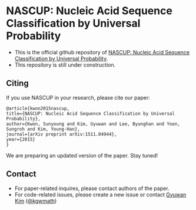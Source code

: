 # NASCUP: Nucleic Acid Sequence Classification by Universal Probability

- This is the official github repository of  [NASCUP: Nucleic Acid Sequence Classification by Universal  Probability][paper].
- This repository is still under construction.

## Citing
If you use NASCUP in your research, please cite our paper:
```
@article{kwon2015nascup,
title={NASCUP: Nucleic Acid Sequence Classification by Universal Probability},
author={Kwon, Sunyoung and Kim, Gyuwan and Lee, Byunghan and Yoon, Sungroh and Kim, Young-Han},
journal={arXiv preprint arXiv:1511.04944},
year={2015}
}
```
We are preparing an updated version of the paper. Stay tuned!

## Contact
- For paper-related inquires, please contact authors of the paper.
- For code-related issues, please create a new issue or contact [Gyuwan Kim][gyuwan] ([@kgwmath][gyuwan-github])


[paper]: https://arxiv.org/abs/1511.04944
[gyuwan]:  mailto:kgwmath@gmail.com
[gyuwan-github]:  https://github.com/kgwmath
